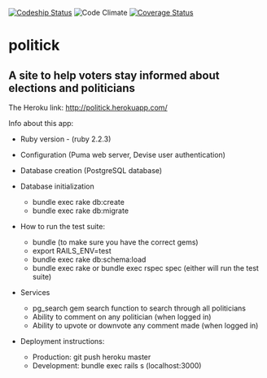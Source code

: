 [ ![Codeship Status](https://codeship.com/projects/e2942930-e86e-0133-a8e1-46bb3aa6b241/status?branch=master)](https://codeship.com/projects/147224)
![Code Climate](https://codeclimate.com/github/bmordas11/politick.png)
[![Coverage Status](https://coveralls.io/repos/github/bmordas11/politick/badge.svg?branch=master)](https://coveralls.io/github/bmordas11/politick?branch=master)

# politick

## A site to help voters stay informed about elections and politicians

The Heroku link:
http://politick.herokuapp.com/

Info about this app:

* Ruby version - (ruby 2.2.3)

* Configuration (Puma web server, Devise user authentication)

* Database creation (PostgreSQL database)

* Database initialization
  - bundle exec rake db:create
  - bundle exec rake db:migrate

* How to run the test suite:
  - bundle (to make sure you have the correct gems)
  - export RAILS_ENV=test
  - bundle exec rake db:schema:load
  - bundle exec rake or bundle exec rspec spec (either will run the test suite)

* Services
  - pg_search gem search function to search through all politicians
  - Ability to comment on any politician (when logged in)
  - Ability to upvote or downvote any comment made (when logged in)

* Deployment instructions:
  - Production: git push heroku master
  - Development: bundle exec rails s (localhost:3000)
